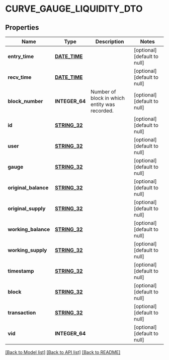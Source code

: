 # CURVE_GAUGE_LIQUIDITY_DTO

## Properties
Name | Type | Description | Notes
------------ | ------------- | ------------- | -------------
**entry_time** | [**DATE_TIME**](DATE_TIME.md) |  | [optional] [default to null]
**recv_time** | [**DATE_TIME**](DATE_TIME.md) |  | [optional] [default to null]
**block_number** | **INTEGER_64** | Number of block in which entity was recorded. | [optional] [default to null]
**id** | [**STRING_32**](STRING_32.md) |  | [optional] [default to null]
**user** | [**STRING_32**](STRING_32.md) |  | [optional] [default to null]
**gauge** | [**STRING_32**](STRING_32.md) |  | [optional] [default to null]
**original_balance** | [**STRING_32**](STRING_32.md) |  | [optional] [default to null]
**original_supply** | [**STRING_32**](STRING_32.md) |  | [optional] [default to null]
**working_balance** | [**STRING_32**](STRING_32.md) |  | [optional] [default to null]
**working_supply** | [**STRING_32**](STRING_32.md) |  | [optional] [default to null]
**timestamp** | [**STRING_32**](STRING_32.md) |  | [optional] [default to null]
**block** | [**STRING_32**](STRING_32.md) |  | [optional] [default to null]
**transaction** | [**STRING_32**](STRING_32.md) |  | [optional] [default to null]
**vid** | **INTEGER_64** |  | [optional] [default to null]

[[Back to Model list]](../README.md#documentation-for-models) [[Back to API list]](../README.md#documentation-for-api-endpoints) [[Back to README]](../README.md)


